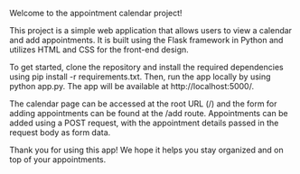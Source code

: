 Welcome to the appointment calendar project!

This project is a simple web application that allows users to view a calendar and add appointments. It is built using the Flask framework in Python and utilizes HTML and CSS for the front-end design.

To get started, clone the repository and install the required dependencies using pip install -r requirements.txt. Then, run the app locally by using python app.py. The app will be available at http://localhost:5000/.

The calendar page can be accessed at the root URL (/) and the form for adding appointments can be found at the /add route. Appointments can be added using a POST request, with the appointment details passed in the request body as form data.

Thank you for using this app! We hope it helps you stay organized and on top of your appointments.
